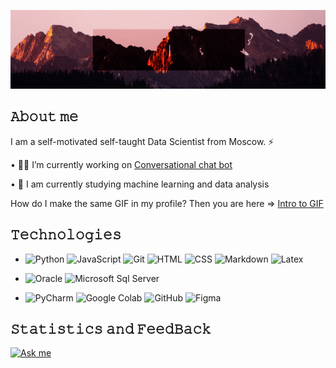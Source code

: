 [![](https://github.com/Non1ce/Image_Non1ce/blob/no_nice/GIF.gif)](https://github.com/Non1ce/Intro_to_GIF)


## 𝙰𝚋𝚘𝚞𝚝 𝚖𝚎 

I am a self-motivated self-taught Data Scientist from Moscow. ⚡

   • 👨‍💻 I’m currently working on [Сonversational chat bot](https://github.com/Non1ce/Russian-conversational-chat_bot)

 
   • 📔 I am currently studying machine learning and data analysis
   
   
How do I make the same GIF in my profile? Then you are here => [Intro to GIF](https://github.com/Non1ce/Intro_to_GIF)

## 𝚃𝚎𝚌𝚑𝚗𝚘𝚕𝚘𝚐𝚒𝚎𝚜
 
* ![Python](https://img.shields.io/badge/-Python-533849?style=flat&logo=Python)
![JavaScript](https://img.shields.io/badge/-JavaScript-533849?style=flat&logo=JavaScript)
![Git](https://img.shields.io/badge/-Git-533849?style=flat&logo=git)
![HTML](https://img.shields.io/badge/-HTML-533849?style=flat&logo=html5)
![CSS](https://img.shields.io/badge/-CSS-533849?style=flat&logo=css3)
![Markdown](https://img.shields.io/badge/-Markdown-533849?style=flat&logo=markdown)
![Latex](https://img.shields.io/badge/-Latex-533849?style=flat&logo=latex)

* ![Oracle](https://img.shields.io/badge/-Oracle-533849?style=flat&logo=oracle)
![Microsoft Sql Server](https://img.shields.io/badge/-SQLServer-533849?style=flat&logo=microsoftsqlserver)

* ![PyCharm](https://img.shields.io/badge/-PyCharm-533849?style=flat&logo=pycharm)
![Google Colab](https://img.shields.io/badge/Google%20Colab-533849?style=flat&logo=google-colab)
![GitHub](https://img.shields.io/badge/-GitHub-533849?style=flat&logo=github)
![Figma](https://img.shields.io/badge/-Figma-533849?style=flat&logo=figma)

<!-- ## 𝙸𝚗𝚏𝚘𝚛𝚖𝚊𝚝𝚒𝚘𝚗 𝚊𝚋𝚘𝚞𝚝 𝚖𝚢 𝙶𝚒𝚝𝙷𝚞𝚋 -->

<!-- <p align="center">  -->
   
<!--   <img src="https://github-readme-stats.vercel.app/api?username=Non1ce&show_icons=true&hide=issues&theme=dracula" height="140px" width="420px" /> -->
<!--   <img src="https://github-readme-stats.vercel.app/api/top-langs/?username=Non1ce&hide=javascript,css,html,Jupyter Notebook&theme=dracula" height="140px" width="420px" /> -->
   
<!-- </p> -->

## 𝚂𝚝𝚊𝚝𝚒𝚜𝚝𝚒𝚌𝚜 𝚊𝚗𝚍 𝙵𝚎𝚎𝚍𝙱𝚊𝚌𝚔
<!-- ![Visits Badge](https://badges.pufler.dev/visits/Non1ce/Non1ce?style=flat&logo=appveyor&color=533849)  -->
[![Ask me](https://img.shields.io/badge/Ask%20me-anything-533849?style=flat&1abc9c.svg)](mailto:nik.elenberger@list.ru)
